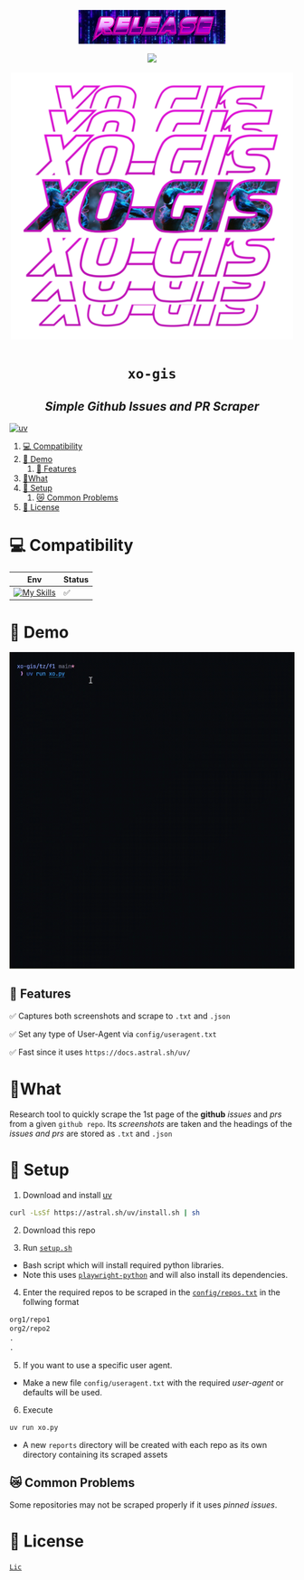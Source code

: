 <p align="center"><a href="https://x.com/xyizko" target="_blank" rel="noopener noreferrer"><img src="https://raw.githubusercontent.com/xyizko/xo-tagz/refs/heads/main/gfx/a.png">
</a></p>

<p align="center"><a href="https://x.com/xyizko" target="_blank" rel="noopener noreferrer"><img src="https://hits.seeyoufarm.com/api/count/incr/badge.svg?url=https%3A%2F%2Fgithub.com%2Fxyizko%2Fxo-gis&count_bg=%23295806&title_bg=%23250202&icon=&icon_color=%23E7E7E7&title=%F0%9F%91%81%EF%B8%8F&edge_flat=false"/>
</a></p>

<a href="https://hits.seeyoufarm.com"></a>

<p align="center"><a href="https://x.com/xyizko" target="_blank" rel="noopener noreferrer"><img src="./misc/g.png" width="500">
</a></p>

<h1 align="center"><code>xo-gis</code></h1>
<h2 align="center"><i> Simple Github Issues and PR Scraper </i></h2>

[![uv](https://img.shields.io/endpoint?url=https://raw.githubusercontent.com/astral-sh/uv/main/assets/badge/v0.json)](https://github.com/astral-sh/uv)


1. [💻 Compatibility](#-compatibility)
2. [🎥 Demo](#-demo)
   1. [🍬 Features](#-features)
3. [🤔What](#what)
4. [💽 Setup](#-setup)
   1. [😿 Common Problems](#-common-problems)
5. [🎩 License](#-license)

# 💻 Compatibility

Env | Status
--- | ---
[![My Skills](https://skillicons.dev/icons?i=linux)](https://skillicons.dev) | ✅

# 🎥 Demo

![](./misc/d.gif)

## 🍬 Features

✅ Captures both screenshots and scrape to `.txt` and `.json`

✅ Set any type of User-Agent via `config/useragent.txt`

✅ Fast since it uses `https://docs.astral.sh/uv/`



# 🤔What

Research tool to quickly scrape the 1st page of the **github** _issues_ and _prs_ from a given `github repo`. Its _screenshots_ are taken and the headings of the _issues and prs_ are stored as `.txt` and `.json`

# 💽 Setup

1. Download and install [uv](https://docs.astral.sh/uv/getting-started/installation/)

```sh
curl -LsSf https://astral.sh/uv/install.sh | sh
```

2. Download this repo

3. Run [`setup.sh`](./setup.sh)

- Bash script which will install required python libraries.
- Note this uses [`playwright-python`](https://playwright.dev/python/docs/intro) and will also install its dependencies.

4. Enter the required repos to be scraped in the [`config/repos.txt`](./config/repos.txt) in the follwing format

```ml
org1/repo1
org2/repo2
.
.
```

5. If you want to use a specific user agent.

- Make a new file `config/useragent.txt` with the required _user-agent_ or defaults will be used.

6. Execute

```py
uv run xo.py
```

- A new `reports` directory will be created with each repo as its own directory containing its scraped assets

## 😿 Common Problems

Some repositories may not be scraped properly if it uses _pinned issues_. 


# 🎩 License

[`Lic`](https://github.com/xyizko/xo-liz/blob/main/liz/L2.MD)
